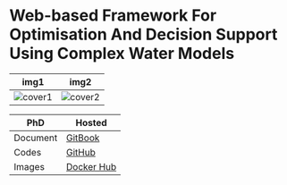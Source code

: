 # Web-based Framework For Optimisation And Decision Support Using Complex Water Models

| img1 | img2 |
| ---- | ---- |
| ![cover1](https://raw.githubusercontent.com/quanpan302/phd/master/thesis/cover1.jpg) | ![cover2](https://raw.githubusercontent.com/quanpan302/phd/master/thesis/cover2.jpg) |

| PhD      | Hosted                                                |
| -------- | ----------------------------------------------------- |
| Document | [GitBook](https://quanpan302.gitbooks.io/phd-thesis/) |
| Codes    | [GitHub](https://github.com/quanpan302/phd)           |
| Images   | [Docker Hub](https://hub.docker.com/r/quanpan302/phd/)|

